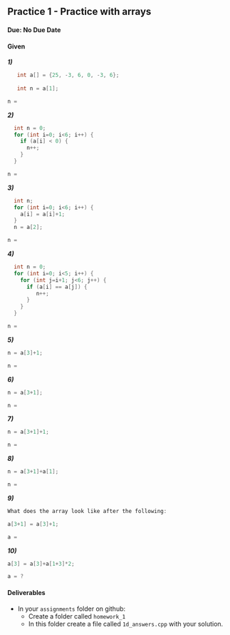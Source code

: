 ## Practice 1 - Practice with arrays
#### Due: No Due Date

#### Given

___1)___
```cpp
   int a[] = {25, -3, 6, 0, -3, 6};
   
   int n = a[1];
```

```cpp
n = 
```

___2)___
```cpp
  int n = 0;
  for (int i=0; i<6; i++) {
    if (a[i] < 0) {
      n++;
    }
  }
```

```cpp
n = 
```

___3)___
```cpp
  int n;
  for (int i=0; i<6; i++) {
    a[i] = a[i]+1;
  }
  n = a[2];
```

```cpp
n = 
```

___4)___
```cpp
  int n = 0;
  for (int i=0; i<5; i++) {
    for (int j=i+1; j<6; j++) {
      if (a[i] == a[j]) {
         n++;
      }
    }
  }
````

```cpp
n = 
```

___5)___
```cpp
n = a[3]+1;
```

```cpp
n = 
```

___6)___
```cpp
n = a[3+1];
```

```cpp
n = 
```

___7)___
```cpp
n = a[3+1]+1;
```

```cpp
n = 
```


___8)___
```cpp
n = a[3+1]+a[1];
```

```cpp
n = 
```

___9)___
```cpp
What does the array look like after the following:

a[3+1] = a[3]+1;
```

```cpp
a = 
```

___10)___
```cpp
a[3] = a[3]+a[1+3]*2;
```

```cpp
a = ?

```

#### Deliverables

- In your `assignments` folder on github:
  - Create a folder called `homework_1`
  - In this folder create a file called `1d_answers.cpp` with your solution.
